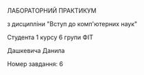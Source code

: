 ЛАБОРАТОРНИЙ ПРАКТИКУМ

з дисципліни "Вступ до комп'ютерних наук"

Студента 1 курсу 6 групи ФІТ

Дашкевича Данила

Номер завдання: 6
